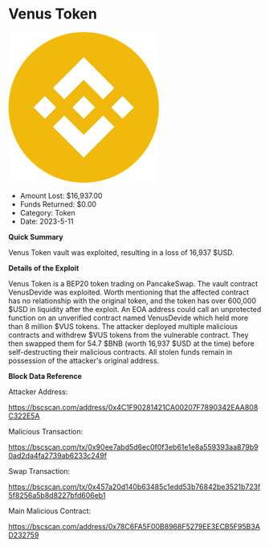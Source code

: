 # Venus Token
![Venus Token](/rektimages/Venus-Token.png)
- Amount Lost: $16,937.00
- Funds Returned: $0.00
- Category: Token
- Date: 2023-5-11

**Quick Summary**

Venus Token vault was exploited, resulting in a loss of 16,937 $USD.

  


 **Details of the Exploit**

Venus Token is a BEP20 token trading on PancakeSwap. The vault contract VenusDevide was exploited. Worth mentioning that the affected contract has no relationship with the original token, and the token has over 600,000 $USD in liquidity after the exploit. An EOA address could call an unprotected function on an unverified contract named VenusDevide which held more than 8 million $VUS tokens. The attacker deployed multiple malicious contracts and withdrew $VUS tokens from the vulnerable contract. They then swapped them for 54.7 $BNB (worth 16,937 $USD at the time) before self-destructing their malicious contracts. All stolen funds remain in possession of the attacker's original address.

  


 **Block Data Reference**

Attacker Address:

https://bscscan.com/address/0x4C1F90281421CA00207F7890342EAA808C322E5A

  


Malicious Transaction:

https://bscscan.com/tx/0x90ee7abd5d6ec0f0f3eb61e1e8a559393aa879b90ad2da4fa2739ab6233c249f

  


Swap Transaction:

https://bscscan.com/tx/0x457a20d140b63485c1edd53b76842be3521b723f5f8256a5b8d8227bfd606eb1

  


Main Malicious Contract:

https://bscscan.com/address/0x78C6FA5F00B8968F5279EE3ECB5F95B3AD232759



